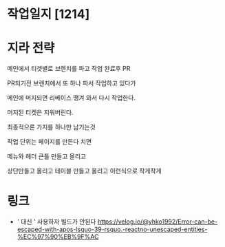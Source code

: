 # 작업일지 [1214]

# 지라 전략
메인에서 티겟별로 브렌치를 파고 작업 완료후 PR

PR되기전 브렌치에서 또 하나 파서 작업하고 있다가

메인에 머지되면 리베이스 땡겨 와서 다시 작업한다.

머지된 티켓은 지워버린다.

최종적으론 가지를 하나만 남기는것

작업 단위는 페이지를 만든다 치면

메뉴와 헤더 큰틀 만들고 올리고

상단만들고 올리고 테이블 만들고 올리고 이런식으로 작게작게

# 링크
- ' 대신 &apos; 사용하자 빌드가 안된다
https://velog.io/@yhko1992/Error-can-be-escaped-with-apos-lsquo-39-rsquo.-reactno-unescaped-entities-%EC%97%90%EB%9F%AC